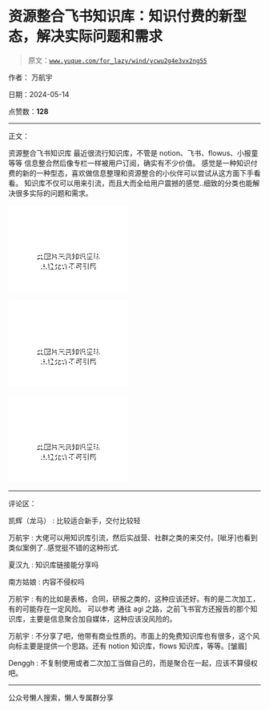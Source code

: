 # 资源整合飞书知识库：知识付费的新型态，解决实际问题和需求

> 原文：[`www.yuque.com/for_lazy/wind/ycwu2g4e3vx2ng55`](https://www.yuque.com/for_lazy/wind/ycwu2g4e3vx2ng55)

作者： 万航宇

日期：2024-05-14

点赞数：**128**

* * *

正文：

资源整合飞书知识库 最近很流行知识库，不管是 notion、飞书、flowus、小报童等等 信息整合然后像专栏一样被用户订阅，确实有不少价值。
感觉是一种知识付费的新的一种型态，喜欢做信息整理和资源整合的小伙伴可以尝试从这方面下手看看。
知识库不仅可以用来引流，而且大而全给用户震撼的感觉..细致的分类也能解决很多实际的问题和需求。

![](img/57880b99cdfc4d129fe8867445aababf.png)

![](img/0a13885bf098cae65743697f12e6d6d2.png)

![](img/b682129c2649ec19eba9c6188a233ca3.png)

* * *

评论区：

凯辉（龙马） : 比较适合新手，交付比较轻

万航宇 : 大佬可以用知识库引流，然后实战营、社群之类的来交付。[呲牙]也看到类似案例了..感觉挺不错的这种形式.

夏汉九 : 知识库链接能分享吗

南方姑娘 : 内容不侵权吗

万航宇 : 有的比如是表格，合同，研报之类的，这种应该还好。有的是二次加工，有的可能存在一定风险。 可以参考 通往 agi
之路，之前飞书官方还报告的那个知识库，主要是信息聚合加自媒体，这种应该没风险的。

万航宇 : 不分享了吧，他带有商业性质的。市面上的免费知识库也有很多，这个风向标主要是提供一个思路。还有 notion 知识库，flows 知识库，等等。[皱眉]

Denggh : 不复制使用或者二次加工当做自己的，而是聚合在一起，应该不算侵权吧。

* * *

公众号懒人搜索，懒人专属群分享